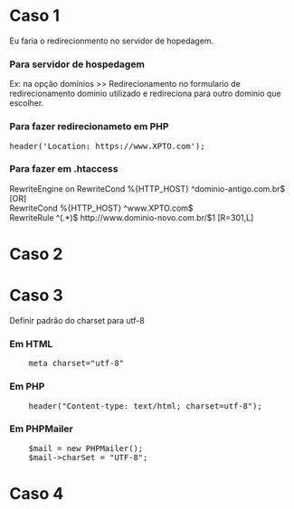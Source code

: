 <h1> Caso 1</h1>

Eu faria o redirecionmento no servidor de hopedagem. <br>
<h3>Para servidor de hospedagem</h3>
Ex: na opção domínios >> Redirecionamento 
no formulario de redirecionamento dominio utilizado e redireciona para outro dominio que escolher.

<h3>Para fazer redirecionameto em PHP</h3> 
<pre>
header('Location: https://www.XPTO.com');
</pre>
<h3>Para fazer em .htaccess</h3>
 RewriteEngine on
 RewriteCond %{HTTP_HOST} ^dominio-antigo.com.br$ [OR]<br>
 RewriteCond %{HTTP_HOST} ^www.XPTO.com$<br>
 RewriteRule ^(.*)$ http://www.dominio-novo.com.br/$1 [R=301,L]<br>

<h1> Caso 2</h1>
<h1> Caso 3</h1>
   Definir padrão do charset para utf-8
<h3>Em HTML</h3>
<pre>
    meta charset="utf-8"
</pre>
<h3>Em PHP</h3>
<pre>
    header("Content-type: text/html; charset=utf-8");
</pre>
<h3>Em PHPMailer</h3>

<pre>
    $mail = new PHPMailer(); 
    $mail->charSet = "UTF-8";
</pre>

<h1> Caso 4</h1>
